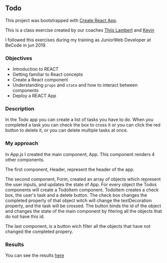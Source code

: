 ## Todo

This project was bootstrapped with [Create React App](https://github.com/facebook/create-react-app).

This is a class exercise created by our coaches [Thijs Lambert](https://github.com/Thijs-Lambert) and [Kevin](https://github.com/keloriane)

I followed this exercises during my training as JuniorWeb Developer at BeCode in jun 2019.

### Objectives

- Introduction to REACT
- Getting familiar to React concepts 
- Create a React component
- Understanding `props` and `state` and how to interact between components
- Deploy a REACT App

### Description

In the Todo app you can create a list of tasks you have to do. When you completed a task you can check the box to cross it or you can click the red button to delete it, or you can delete multiple tasks at once.

### My approach

In App.js I created the main component, App. This component renders 4 other components.

The first component, Header, represent the header of the app. 

The second component, Form, created an array of objects which represent the user inputs, and updates the state of App. For every object the Todos components will create a TodoItem component. TodoItem creates a check box, the user's task and a delete button. The check box changes the completed property of that object witch will change the textDecoration property, and the task will be crossed. The button binds the id of the object and changes the state of the main component by fitering all the objects that do not have this id.

The last component, is a button wich filter all the objects that have not changed the completed propery.

### Results

You can see the results [here](https://alexandramadalina.github.io/Todo/)